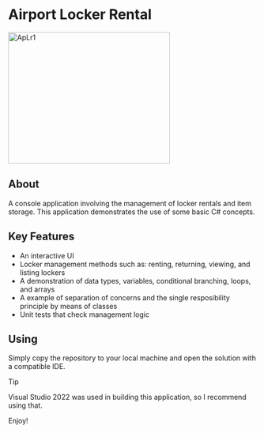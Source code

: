 # Airport Locker Rental

<img width="327" height="266" alt="ApLr1" src="https://github.com/user-attachments/assets/0a56fb50-7208-4a1e-a747-4bb15fcbfaaa" />

## About
A console application involving the management of locker rentals
and item storage. This application demonstrates the use of some basic C#
concepts.

## Key Features
- An interactive UI
- Locker management methods such as: renting, returning, viewing, and listing lockers
- A demonstration of data types, variables, conditional branching, loops, and arrays
- A example of separation of concerns and the single resposibility principle by means of classes
- Unit tests that check management logic

## Using
Simply copy the repository to your local machine and open the solution with a compatible IDE.
> [!TIP]
Visual Studio 2022 was used in building this application, so I recommend using that.

Enjoy!
